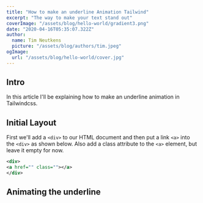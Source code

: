 ```yaml
---
title: "How to make an underline Animation Tailwind"
excerpt: "The way to make your text stand out"
coverImage: "/assets/blog/hello-world/gradient3.png"
date: "2020-04-16T05:35:07.322Z"
author:
  name: Tim Neutkens
  picture: "/assets/blog/authors/tim.jpeg"
ogImage:
  url: "/assets/blog/hello-world/cover.jpg"
---
```

## Intro
In this article I'll be explaining how to make an underline animation in Tailwindcss. 

## Initial Layout
First we'll add a `<div>` to our HTML document and then put a link `<a>` into the `<div>` as shown below. Also add a class attribute to the `<a>` element, but leave it empty for now.

```xml
<div>
<a href="" class=""></a>
</div>
```
## Animating the underline

